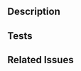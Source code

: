 ## Description <!-- Please be descriptive about what changes are being made and why -->





## Tests <!-- Have these changes been tested? Unit tests? -->





## Related Issues <!-- Close the issues here if any exist -->



